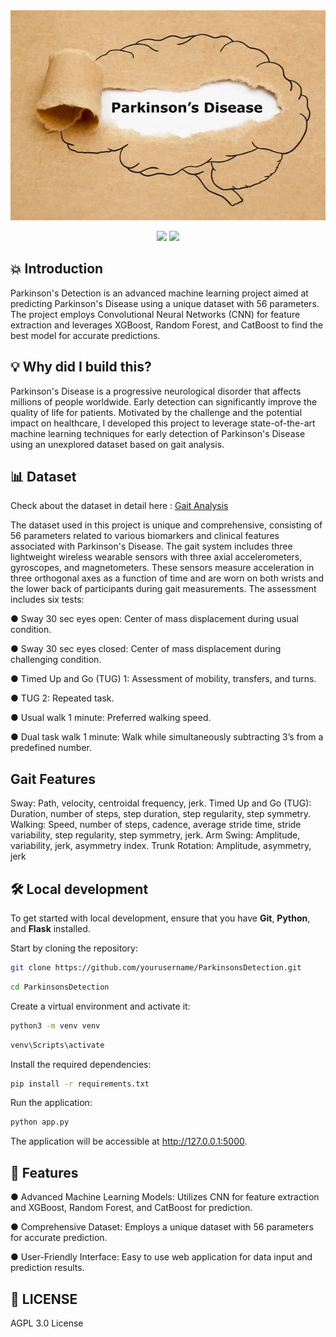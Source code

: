 <img src="images\parkinsons-disease-torn-paper-concept.webp" alt="Parkinsons Detection Using Gait Analysis">
<p align="center">
<img src="https://img.shields.io/github/license/Ayush-Sharma410/Parkinsons_Detection" />
<img src="https://img.shields.io/badge/Author-Ayush%20Sharma-yellow" />

</p>

## 💥 Introduction
Parkinson's Detection is an advanced machine learning project aimed at predicting Parkinson's Disease using a unique dataset with 56 parameters. The project employs Convolutional Neural Networks (CNN) for feature extraction and leverages XGBoost, Random Forest, and CatBoost to find the best model for accurate predictions.

## 💡 Why did I build this?
Parkinson's Disease is a progressive neurological disorder that affects millions of people worldwide. Early detection can significantly improve the quality of life for patients. Motivated by the challenge and the potential impact on healthcare, I developed this project to leverage state-of-the-art machine learning techniques for early detection of Parkinson's Disease using an unexplored dataset based on gait analysis.

## 📊 Dataset
Check about the dataset in detail here : [ Gait Analysis](https://drive.google.com/file/d/1UDixzxS4d6W5YWs54aNLrlVYNePHZ7uN/view?usp=sharing)

The dataset used in this project is unique and comprehensive, consisting of 56 parameters related to various biomarkers and clinical features associated with Parkinson's Disease. The gait system includes three lightweight wireless wearable sensors with three axial accelerometers, gyroscopes, and magnetometers. These sensors measure acceleration in three orthogonal axes as a function of time and are worn on both wrists and the lower back of participants during gait measurements. The assessment includes six tests:

● Sway 30 sec eyes open: Center of mass displacement during usual condition.

● Sway 30 sec eyes closed: Center of mass displacement during challenging condition.

● Timed Up and Go (TUG) 1: Assessment of mobility, transfers, and turns.

● TUG 2: Repeated task.

● Usual walk 1 minute: Preferred walking speed.

● Dual task walk 1 minute: Walk while simultaneously subtracting 3’s from a predefined number.

## Gait Features

Sway: Path, velocity, centroidal frequency, jerk.
Timed Up and Go (TUG): Duration, number of steps, step duration, step regularity, step symmetry.
Walking: Speed, number of steps, cadence, average stride time, stride variability, step regularity, step symmetry, jerk.
Arm Swing: Amplitude, variability, jerk, asymmetry index.
Trunk Rotation: Amplitude, asymmetry, jerk

## 🛠️ Local development
To get started with local development, ensure that you have <b>Git</b>, <b>Python</b>, and <b>Flask</b> installed.

Start by cloning the repository:

```sh
git clone https://github.com/yourusername/ParkinsonsDetection.git
```

```sh
cd ParkinsonsDetection
```
Create a virtual environment and activate it:
```sh
python3 -m venv venv
```
```sh
venv\Scripts\activate
```
Install the required dependencies:

```sh
pip install -r requirements.txt
```
Run the application:

```sh
python app.py

```

The application will be accessible at http://127.0.0.1:5000.

## 🥁 Features
● Advanced Machine Learning Models: Utilizes CNN for feature extraction and XGBoost, Random Forest, and CatBoost for prediction.

● Comprehensive Dataset: Employs a unique dataset with 56 parameters for accurate prediction.

● User-Friendly Interface: Easy to use web application for data input and prediction results.

## 📜 LICENSE
AGPL 3.0 License

